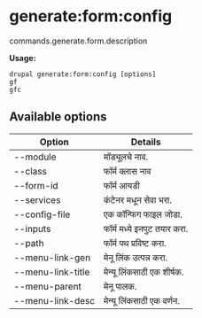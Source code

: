 # generate:form:config
commands.generate.form.description

**Usage:**
```
drupal generate:form:config [options]
gf
gfc
```

## Available options
Option | Details
-------|-------------
--module | मॉड्यूलचे नाव.
--class | फॉर्म क्लास नाव
--form-id | फॉर्म आयडी
--services | कंटेनर मधून सेवा भरा.
--config-file | एक कॉन्फिग फाइल जोडा.
--inputs | फॉर्म मध्ये इनपुट तयार करा.
--path | फॉर्म पथ प्रविष्ट करा.
--menu-link-gen | मेनू लिंक उत्पन्न करा.
--menu-link-title | मेन्यू लिंकसाठी एक शीर्षक.
--menu-parent | मेनू पालक.
--menu-link-desc | मेन्यू लिंकसाठी एक वर्णन.
